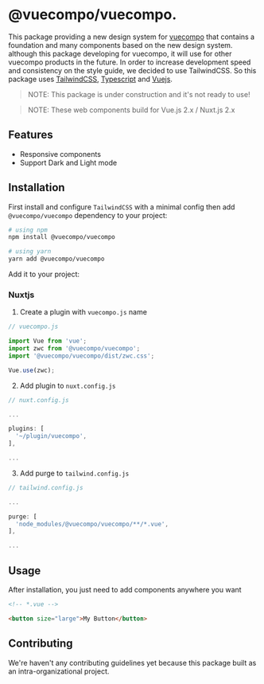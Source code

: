 # @vuecompo/vuecompo.

This package providing a new design system for [vuecompo](https://www.vuecompo.com/) that contains a foundation and many components based on the new design system. although this package developing for vuecompo, it will use for other vuecompo products in the future. In order to increase development speed and consistency on the style guide, we decided to use TailwindCSS. So this package uses [TailwindCSS](https://tailwindcss.com/), [Typescript](https://www.typescriptlang.org/) and [Vuejs](https://vuejs.org/).

> NOTE: This package is under construction and it's not ready to use!

> NOTE: These web components build for Vue.js 2.x / Nuxt.js 2.x

## Features

- Responsive components
- Support Dark and Light mode

## Installation

First install and configure `TailwindCSS` with a minimal config then add `@vuecompo/vuecompo` dependency to your project:

```bash
# using npm
npm install @vuecompo/vuecompo

# using yarn
yarn add @vuecompo/vuecompo
```

Add it to your project:

### Nuxtjs

1. Create a plugin with `vuecompo.js` name

```javascript
// vuecompo.js

import Vue from 'vue';
import zwc from '@vuecompo/vuecompo';
import '@vuecompo/vuecompo/dist/zwc.css';

Vue.use(zwc);
```

2. Add plugin to `nuxt.config.js`

```javascript
// nuxt.config.js

...

plugins: [
  '~/plugin/vuecompo',
],

...
```

3. Add purge to `tailwind.config.js`

```javascript
// tailwind.config.js

...

purge: [
  'node_modules/@vuecompo/vuecompo/**/*.vue',
],

...
```

## Usage

After installation, you just need to add components anywhere you want

```html
<!-- *.vue -->

<button size="large">My Button</button>
```

## Contributing

We're haven't any contributing guidelines yet because this package built as an intra-organizational project.
